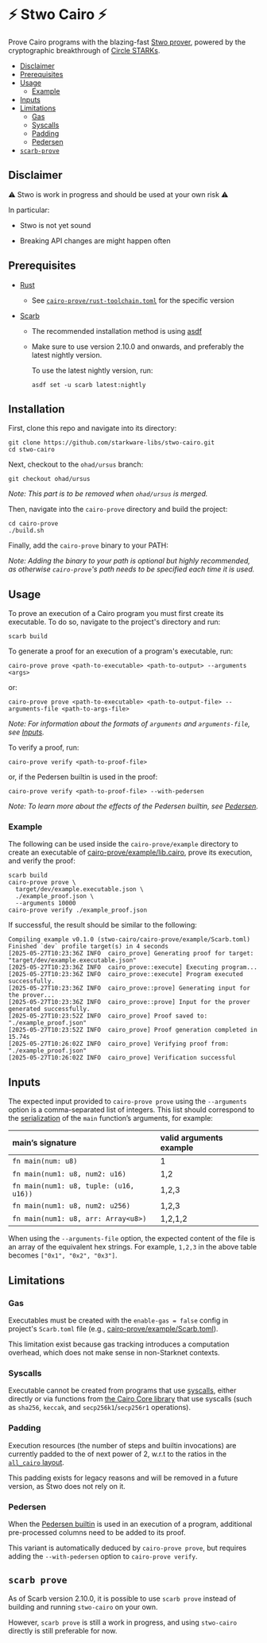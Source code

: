 # ⚡ Stwo Cairo ⚡

Prove Cairo programs with the blazing-fast [Stwo prover](https://github.com/starkware-libs/stwo), powered by the cryptographic breakthrough of [Circle STARKs](https://eprint.iacr.org/2024/278).

* [Disclaimer](#disclaimer)
* [Prerequisites](#prerequisites)
* [Usage](#usage)
  * [Example](#example)
* [Inputs](#inputs)
* [Limitations](#limitations)
  * [Gas](#gas)
  * [Syscalls](#syscalls)
  * [Padding](#padding)
  * [Pedersen](#pedersen)
* [`scarb-prove`](#scarb-prove)

## Disclaimer

⚠️ Stwo is work in progress and should be used at your own risk ⚠️

In particular:

* Stwo is not yet sound

* Breaking API changes are might happen often

## Prerequisites

- [Rust](https://www.rust-lang.org/tools/install/)

  - See [`cairo-prove/rust-toolchain.toml`](cairo-prove/rust-toolchain.toml) for the specific version
- [Scarb](https://docs.swmansion.com/scarb/download.html)
  - The recommended installation method is using [asdf](https://asdf-vm.com/)
  - Make sure to use version 2.10.0 and onwards, and preferably the latest nightly version.
  
    To use the latest nightly version, run:
    
    ```
    asdf set -u scarb latest:nightly
    ```

## Installation

First, clone this repo and navigate into its directory:

```
git clone https://github.com/starkware-libs/stwo-cairo.git
cd stwo-cairo
```

Next, checkout to the `ohad/ursus` branch:

```
git checkout ohad/ursus
```

*Note: This part is to be removed when `ohad/ursus` is merged.*

Then, navigate into the `cairo-prove` directory and build the project:

```
cd cairo-prove
./build.sh
```

Finally, add the `cairo-prove` binary to your PATH:

*Note: Adding the binary to your path is optional but highly recommended, as otherwise `cairo-prove`'s path needs to be specified each time it is used.*

## Usage

To prove an execution of a Cairo program you must first create its executable. To do so, navigate to the project's directory and run:

```
scarb build
```

To generate a proof for an execution of a program's executable, run:

```
cairo-prove prove <path-to-executable> <path-to-output> --arguments <args>
```
or:

```
cairo-prove prove <path-to-executable> <path-to-output-file> --arguments-file <path-to-args-file>
```

*Note: For information about the formats of `arguments` and `arguments-file`, see [Inputs](#inputs).*

To verify a proof, run:

```
cairo-prove verify <path-to-proof-file>
```

or, if the Pedersen builtin is used in the proof:

```
cairo-prove verify <path-to-proof-file> --with-pedersen
```

*Note: To learn more about the effects of the Pedersen builtin, see [Pedersen](#pedersen).*

### Example

The following can be used inside the `cairo-prove/example` directory to create an executable of [cairo-prove/example/lib.cairo](cairo-prove/example/lib.cairo), prove its execution, and verify the proof:

```terminal
scarb build
cairo-prove prove \
  target/dev/example.executable.json \
  ./example_proof.json \
  --arguments 10000
cairo-prove verify ./example_proof.json
```

If successful, the result should be similar to the following:

```
Compiling example v0.1.0 (stwo-cairo/cairo-prove/example/Scarb.toml)
Finished `dev` profile target(s) in 4 seconds
[2025-05-27T10:23:36Z INFO  cairo_prove] Generating proof for target: "target/dev/example.executable.json"
[2025-05-27T10:23:36Z INFO  cairo_prove::execute] Executing program...
[2025-05-27T10:23:36Z INFO  cairo_prove::execute] Program executed successfully.
[2025-05-27T10:23:36Z INFO  cairo_prove::prove] Generating input for the prover...
[2025-05-27T10:23:36Z INFO  cairo_prove::prove] Input for the prover generated successfully.
[2025-05-27T10:23:52Z INFO  cairo_prove] Proof saved to: "./example_proof.json"
[2025-05-27T10:23:52Z INFO  cairo_prove] Proof generation completed in 15.74s
[2025-05-27T10:26:02Z INFO  cairo_prove] Verifying proof from: "./example_proof.json"
[2025-05-27T10:26:02Z INFO  cairo_prove] Verification successful
```

## Inputs

The expected input provided to `cairo-prove prove` using the `--arguments` option is a comma-separated list of integers. This list should correspond to the [serialization](https://docs.starknet.io/architecture-and-concepts/smart-contracts/serialization-of-cairo-types/) of the `main` function’s arguments, for example:

| main’s signature | valid arguments example |
| :---- | :---- |
| `fn main(num: u8)` | 1 |
| `fn main(num1: u8, num2: u16)` | 1,2 |
| `fn main(num1: u8, tuple: (u16, u16))` | 1,2,3 |
| `fn main(num1: u8, num2: u256)` | 1,2,3 |
| `fn main(num1: u8, arr: Array<u8>)` | 1,2,1,2 |


When using the `--arguments-file` option, the expected content of the file is an array of the equivalent hex strings. For example, `1,2,3` in the above table becomes `["0x1", "0x2", "0x3"]`.

## Limitations

### Gas

Executables must be created with the `enable-gas = false` config in project's `Scarb.toml` file (e.g., [cairo-prove/example/Scarb.toml](cairo-prove/example/Scarb.toml)).

This limitation exist because gas tracking introduces a computation overhead, which does not make sense in non-Starknet contexts.

### Syscalls

Executable cannot be created from programs that use [syscalls](https://book.cairo-lang.org/appendix-08-system-calls.html), either directly or via functions from [the Cairo Core library](https://docs.cairo-lang.org/core/) that use syscalls (such as `sha256`, `keccak`, and `secp256k1`/`secp256r1` operations).

### Padding

Execution resources (the number of steps and builtin invocations) are currently padded to the of next power of 2, w.r.t to the ratios in the [`all_cairo` layout](https://github.com/lambdaclass/cairo-vm/blob/15bf79470cdd8eff29f41fc0a87143dce5499c7e/vm/src/types/instance_definitions/builtins_instance_def.rs#L157).

This padding exists for legacy reasons and will be removed in a future version, as Stwo does not rely on it.

### Pedersen

When the [Pedersen builtin](https://book.cairo-lang.org/ch204-02-01-pedersen.html#pedersen-builtin) is used in an execution of a program, additional pre-processed columns need to be added to its proof.

This variant is automatically deduced by `cairo-prove prove`, but requires adding the `--with-pedersen` option to `cairo-prove verify`.

## `scarb prove`

As of Scarb version 2.10.0, it is possible to use `scarb prove` instead of building and running `stwo-cairo` on your own.

However, `scarb prove` is still a work in progress, and using `stwo-cairo` directly is still preferable for now.
